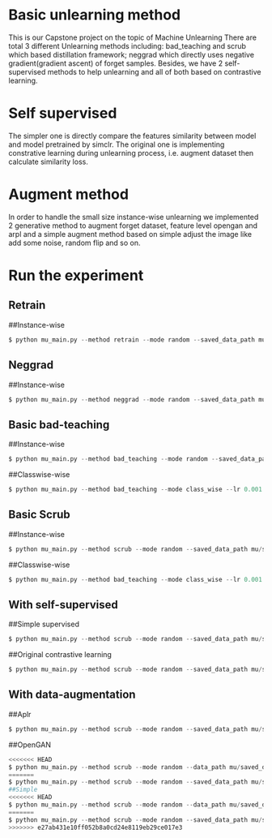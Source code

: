 # Basic unlearning method
This is our Capstone project on the topic of Machine Unlearning
There are total 3 different Unlearning methods including: bad_teaching and scrub which based distillation framework; neggrad which directly uses negative gradient(gradient ascent) of forget samples.
Besides, we have 2 self-supervised methods to help unlearning and all of both based on contrastive learning.


# Self supervised
The simpler one is directly compare the features similarity between model and model pretrained by simclr. The original one is implementing constrative learning during unlearning process, i.e. augment dataset then
calculate similarity loss.

# Augment method
In order to handle the small size instance-wise unlearning we implemented 2 generative method to augment forget dataset, feature level opengan and arpl and a simple augment method based on simple adjust the image
like add some noise, random flip and so on.

# Run the experiment


## Retrain
##Instance-wise
```python
$ python mu_main.py --method retrain --mode random --saved_data_path mu/saved_data --lr 0.005 --epoches 2 --loss_weight 0
```

## Neggrad
##Instance-wise
```python
$ python mu_main.py --method neggrad --mode random --saved_data_path mu/saved_data --lr 0.005 --epoches 2 --loss_weight 0
```

## Basic bad-teaching
##Instance-wise
```python
$ python mu_main.py --method bad_teaching --mode random --saved_data_path mu/saved_data --lr 0.005 --epoches 2 --loss_weight 0

```
##Classwise-wise
```python
$ python mu_main.py --method bad_teaching --mode class_wise --lr 0.001 --epoches 1 --loss_weight 0

```
## Basic Scrub
##Instance-wise
```python
$ python mu_main.py --method scrub --mode random --saved_data_path mu/saved_data --lr 0.005 --epoches 2 --loss_weight 0

```
##Classwise-wise
```python
$ python mu_main.py --method bad_teaching --mode class_wise --lr 0.001 --epoches 1 --loss_weight 0

```

## With self-supervised
##Simple supervised
```python
$ python mu_main.py --method scrub --mode random --saved_data_path mu/saved_data --lr 0.005 --epoches 2 --loss_weight 0.5

```
##Original contrastive learning
```python
$ python mu_main.py --method scrub --mode random --saved_data_path mu/saved_data --lr 0.005 --epoches 2 --loss_weight 0.5 --supervised_mode original

```

## With data-augmentation
##Aplr
```python
$ python mu_main.py --method scrub --mode random --saved_data_path mu/saved_data --lr 0.005 --epoches 2 --loss_weight 0 --data_augment aplr --augment_num 3000

```

##OpenGAN
```python
<<<<<<< HEAD
$ python mu_main.py --method scrub --mode random --data_path mu/saved_data --lr 0.005 --epoches 2 --loss_weight 0 --data_augment opengan
=======
$ python mu_main.py --method scrub --mode random --saved_data_path mu/saved_data --lr 0.005 --epoches 2 --loss_weight 0 --data_augment opengan
##Simple
<<<<<<< HEAD
$ python mu_main.py --method scrub --mode random --data_path mu/saved_data --lr 0.005 --epoches 2 --loss_weight 0 --data_augment simple
=======
$ python mu_main.py --method scrub --mode random --saved_data_path mu/saved_data --lr 0.005 --epoches 2 --loss_weight 0 --data_augment simple
>>>>>>> e27ab431e10ff052b8a0cd24e8119eb29ce017e3

```

